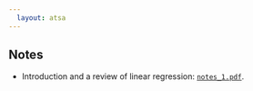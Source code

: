 ```yaml
---
  layout: atsa
---
```

  
Notes
-------

* Introduction and a review of linear regression: [`notes_1.pdf`](https://maryclare.github.io/atsa/content/notes/notes_1.pdf).